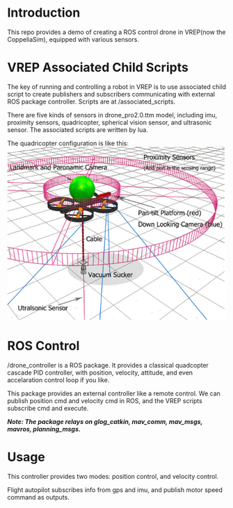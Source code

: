 # Introduction
This repo provides a demo of creating a ROS control drone in VREP(now the CoppeliaSim), equipped with various sensors.

# VREP Associated Child Scripts
The key of running and controlling a robot in VREP is to use associated child script to create publishers and subscribers communicating with external ROS package controller. Scripts are at /associated_scripts.

There are five kinds of sensors in drone_pro2.0.ttm model, including imu, proximity sensors, quadricopter, spherical vision sensor, and ultrasonic sensor. The associated scripts are written by lua.

The quadricopter configuration is like this:
![avatar](/UAV%20config.png)


# ROS Control
/drone_controller is a ROS package. It provides a classical quadcopter cascade PID controller, with position, velocity, attitude, and even accelaration control loop if you like.

This package provides an external controller like a remote control. We can publish position cmd and velocity cmd in ROS, and the VREP scripts subscribe cmd and execute.

***Note: The package relays on glog_catkin, mav_comm, mav_msgs, mavros, planning_msgs.***

# Usage
This controller provides two modes: position control, and velocity control. 

Flight autopilot subscribes info from gps and imu, and publish motor speed command as outputs.
